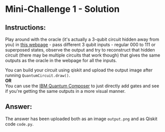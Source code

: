 # Mini-Challenge 1 - Solution

## Instructions:
Play around with the oracle (it's actually a 3-qubit circuit hidden away from you) in [this webpage](https://isaqc-official.github.io/qff/c1/) - pass different 3 qubit inputs - regular 000 to 111 or superposed states, observe the output and try to reconstruct that hidden circuit (there may be multiple circuits that work though) that gives the same outputs as the oracle in the webpage for all the inputs.

You can build your circuit using qiskit and upload the output image after running `QuantumCircuit.draw()`.\
**OR**\
You can use the [IBM Quantum Composer](https://quantum.cloud.ibm.com/composer) to just directly add gates and see if you're getting the same outputs in a more visual manner.

## Answer:
The answer has been uploaded both as an image `output.png` and as Qiskit code `code.py`.
